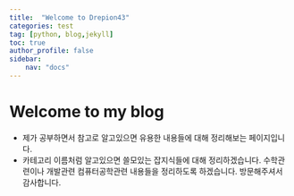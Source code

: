 ```yaml
---
title:  "Welcome to Drepion43"
categories: test
tag: [python, blog,jekyll]
toc: true
author_profile: false
sidebar:
    nav: "docs"
---
```


# Welcome to my blog

- 제가 공부하면서 참고로 알고있으면 유용한 내용들에 대해 정리해보는 페이지입니다. 
- 카테고리 이름처럼 알고있으면 쓸모있는 잡지식들에 대해 정리하겠습니다. 수학관련이나 개발관련 컴퓨터공학관련 내용들을 정리하도록 하겠습니다. 방문해주셔서 감사합니다.